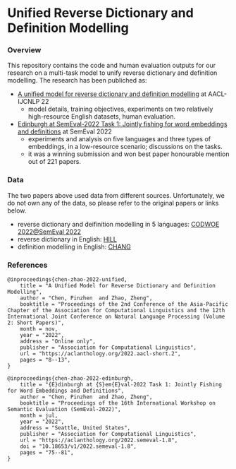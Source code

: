 # Unified Reverse Dictionary and Definition Modelling 

### Overview
This repository contains the code and human evaluation outputs for our research on a multi-task model to unify reverse dictionary and definition modelling. The research has been publiched as:
- [A unified model for reverse dictionary and definition modelling](https://aclanthology.org/2022.aacl-short.2/) at AACL-IJCNLP 22
  - model details, training objectives, experiments on two relatively high-resource English datasets, human evaluation.
- [Edinburgh at SemEval-2022 Task 1: Jointly fishing for word embeddings and definitions](https://aclanthology.org/2022.semeval-1.8/) at SemEval 2022
  - experiments and analysis on five languages and three types of embeddings, in a low-resource scenario; discussions on the tasks.
  - it was a winning submission and won best paper honourable mention out of 221 papers.

### Data
The two papers above used data from different sources. Unfortunately, we do not own any of the data, so please refer to the original papers or links below.
- reverse dictionary and deifinition modelling in 5 languages: [CODWOE 2022@SemEval 2022](https://aclanthology.org/2022.semeval-1.1/)
- reverse dictionary in English: [HILL](https://github.com/thunlp/MultiRD)
- definition modelling in English: [CHANG](https://aclanthology.org/D19-1627/)


### References

```
@inproceedings{chen-zhao-2022-unified,
    title = "A Unified Model for Reverse Dictionary and Definition Modelling",
    author = "Chen, Pinzhen  and Zhao, Zheng",
    booktitle = "Proceedings of the 2nd Conference of the Asia-Pacific Chapter of the Association for Computational Linguistics and the 12th International Joint Conference on Natural Language Processing (Volume 2: Short Papers)",
    month = nov,
    year = "2022",
    address = "Online only",
    publisher = "Association for Computational Linguistics",
    url = "https://aclanthology.org/2022.aacl-short.2",
    pages = "8--13",
}

@inproceedings{chen-zhao-2022-edinburgh,
    title = "{E}dinburgh at {S}em{E}val-2022 Task 1: Jointly Fishing for Word Embeddings and Definitions",
    author = "Chen, Pinzhen  and Zhao, Zheng",
    booktitle = "Proceedings of the 16th International Workshop on Semantic Evaluation (SemEval-2022)",
    month = jul,
    year = "2022",
    address = "Seattle, United States",
    publisher = "Association for Computational Linguistics",
    url = "https://aclanthology.org/2022.semeval-1.8",
    doi = "10.18653/v1/2022.semeval-1.8",
    pages = "75--81",
}
```
